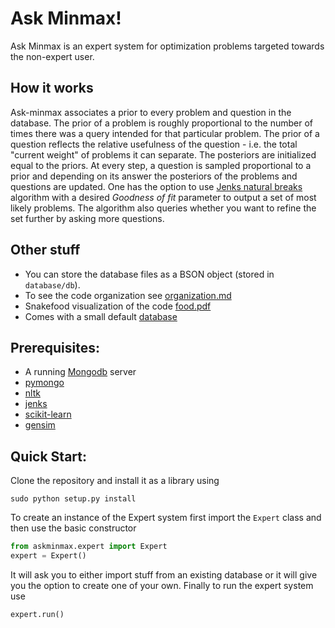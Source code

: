 # Ask Minmax!

Ask Minmax is an expert system for optimization problems targeted towards the non-expert user.


## How it works
Ask-minmax associates a prior to every problem and question in the database. The prior of a problem is roughly 
proportional to the number of times there was a query intended for that particular problem. The prior of a question
reflects the relative usefulness of the question - i.e. the total "current weight" of problems it can separate. 
The posteriors are initialized equal to the priors. At every step, a question is sampled proportional to a prior
and depending on its answer the posteriors of the problems and questions are updated. One has the option to use
[Jenks natural breaks](https://en.wikipedia.org/wiki/Jenks_natural_breaks_optimization) algorithm 
with a desired *Goodness of fit* parameter to output a set of most likely problems. The algorithm also queries
whether you want to refine the set further by asking more questions. 
 
## Other stuff
 
 * You can store the database files as a BSON object (stored in `database/db`).
 * To see the code organization see [organization.md](src/askminmax/organization.md)
 * Snakefood visualization of the code [food.pdf](src/askminmax/food.pdf)
 * Comes with a small default [database](database/db)
 
## Prerequisites: 
 - A running [Mongodb](https://www.mongodb.org/) server 
 - [pymongo](https://pypi.python.org/pypi/pymongo/)
 - [nltk](http://www.nltk.org/)
 - [jenks](https://github.com/rtyley/bfg-repo-cleaner)
 - [scikit-learn](https://pypi.python.org/pypi/scikit-learn/0.16.1)
 - [gensim](https://pypi.python.org/pypi/gensim)

## Quick Start:

Clone the repository and install it as a library using 

```shell
sudo python setup.py install
```

To create an instance of the Expert system first import the `Expert` class and
then use the basic constructor

```python
from askminmax.expert import Expert
expert = Expert()
```

It will ask you to either import stuff from an existing database or it will give 
you the option to create one of your own. Finally to run the expert system use

```python
expert.run()
```
